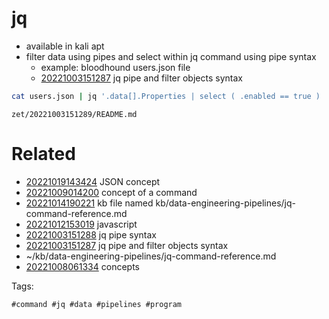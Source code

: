 # jq

- available in kali apt
- filter data using pipes and select within jq command using pipe syntax
  - example: bloodhound users.json file
  - [20221003151287](/zet/20221003151287/README.md) jq pipe and filter objects syntax
```bash
cat users.json | jq '.data[].Properties | select ( .enabled == true ) | .name'
```

` zet/20221003151289/README.md `

# Related

- [20221019143424](/zet/20221019143424/README.md) JSON concept
- [20221009014200](/zet/20221009014200/README.md) concept of a command
- [20221014190221](/zet/20221014190221/README.md) kb file named kb/data-engineering-pipelines/jq-command-reference.md
- [20221012153019](/zet/20221012153019/README.md) javascript
- [20221003151288](/zet/20221003151288/README.md) jq pipe syntax
- [20221003151287](/zet/20221003151287/README.md) jq pipe and filter objects syntax
- ~/kb/data-engineering-pipelines/jq-command-reference.md
- [20221008061334](/zet/20221008061334/README.md) concepts

Tags:

    #command #jq #data #pipelines #program
